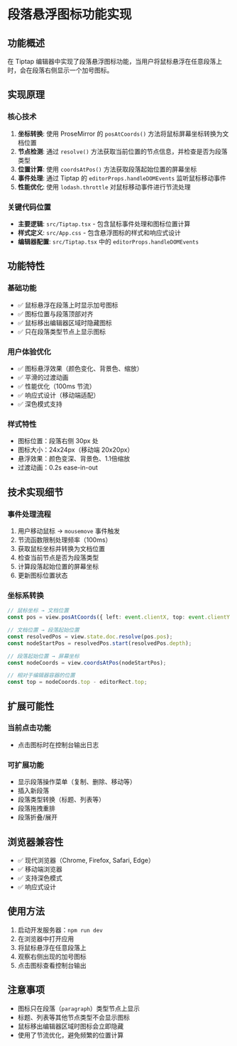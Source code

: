 # 段落悬浮图标功能实现

## 功能概述

在 Tiptap 编辑器中实现了段落悬浮图标功能，当用户将鼠标悬浮在任意段落上时，会在段落右侧显示一个加号图标。

## 实现原理

### 核心技术
1. **坐标转换**: 使用 ProseMirror 的 `posAtCoords()` 方法将鼠标屏幕坐标转换为文档位置
2. **节点检测**: 通过 `resolve()` 方法获取当前位置的节点信息，并检查是否为段落类型
3. **位置计算**: 使用 `coordsAtPos()` 方法获取段落起始位置的屏幕坐标
4. **事件处理**: 通过 Tiptap 的 `editorProps.handleDOMEvents` 监听鼠标移动事件
5. **性能优化**: 使用 `lodash.throttle` 对鼠标移动事件进行节流处理

### 关键代码位置
- **主要逻辑**: `src/Tiptap.tsx` - 包含鼠标事件处理和图标位置计算
- **样式定义**: `src/App.css` - 包含悬浮图标的样式和响应式设计
- **编辑器配置**: `src/Tiptap.tsx` 中的 `editorProps.handleDOMEvents`

## 功能特性

### 基础功能
- ✅ 鼠标悬浮在段落上时显示加号图标
- ✅ 图标位置与段落顶部对齐
- ✅ 鼠标移出编辑器区域时隐藏图标
- ✅ 只在段落类型节点上显示图标

### 用户体验优化
- ✅ 图标悬浮效果（颜色变化、背景色、缩放）
- ✅ 平滑的过渡动画
- ✅ 性能优化（100ms 节流）
- ✅ 响应式设计（移动端适配）
- ✅ 深色模式支持

### 样式特性
- 图标位置：段落右侧 30px 处
- 图标大小：24x24px（移动端 20x20px）
- 悬浮效果：颜色变深、背景色、1.1倍缩放
- 过渡动画：0.2s ease-in-out

## 技术实现细节

### 事件处理流程
1. 用户移动鼠标 → `mousemove` 事件触发
2. 节流函数限制处理频率（100ms）
3. 获取鼠标坐标并转换为文档位置
4. 检查当前节点是否为段落类型
5. 计算段落起始位置的屏幕坐标
6. 更新图标位置状态

### 坐标系转换
```typescript
// 鼠标坐标 → 文档位置
const pos = view.posAtCoords({ left: event.clientX, top: event.clientY });

// 文档位置 → 段落起始位置
const resolvedPos = view.state.doc.resolve(pos.pos);
const nodeStartPos = resolvedPos.start(resolvedPos.depth);

// 段落起始位置 → 屏幕坐标
const nodeCoords = view.coordsAtPos(nodeStartPos);

// 相对于编辑器容器的位置
const top = nodeCoords.top - editorRect.top;
```

## 扩展可能性

### 当前点击功能
- 点击图标时在控制台输出日志

### 可扩展功能
- 显示段落操作菜单（复制、删除、移动等）
- 插入新段落
- 段落类型转换（标题、列表等）
- 段落拖拽重排
- 段落折叠/展开

## 浏览器兼容性

- ✅ 现代浏览器（Chrome, Firefox, Safari, Edge）
- ✅ 移动端浏览器
- ✅ 支持深色模式
- ✅ 响应式设计

## 使用方法

1. 启动开发服务器：`npm run dev`
2. 在浏览器中打开应用
3. 将鼠标悬浮在任意段落上
4. 观察右侧出现的加号图标
5. 点击图标查看控制台输出

## 注意事项

- 图标只在段落（`paragraph`）类型节点上显示
- 标题、列表等其他节点类型不会显示图标
- 鼠标移出编辑器区域时图标会立即隐藏
- 使用了节流优化，避免频繁的位置计算
